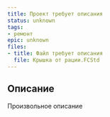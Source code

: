 ```yaml
---
title: Проект требует описания
status: unknown
tags:
- ремонт
epic: unknown
files:
- title: Файл требует описания
  file: Крышка от рации.FCStd
---
```



## Описание

Произвольное описание